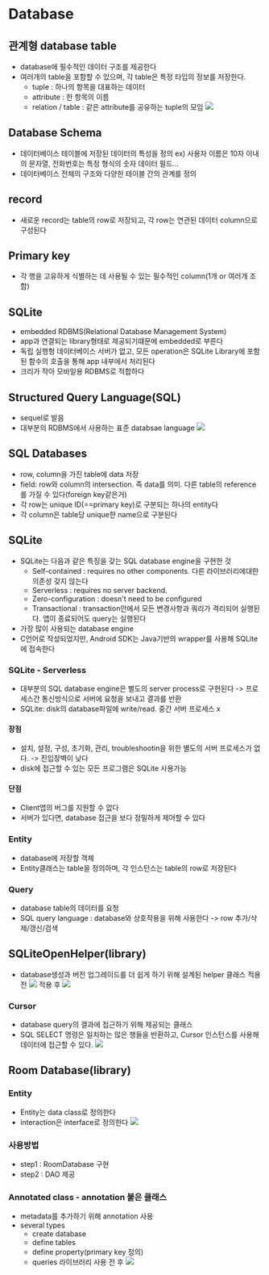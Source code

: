 # Database

## 관계형 database table
- database에 필수적인 데이터 구조를 제공한다
- 여러개의 table을 포함할 수 있으며, 각 table은 특정 타입의 정보를 저장한다.
    - tuple : 하나의 항목을 대표하는 데이터
    - attribute : 한 항목의 이름
    - relation / table : 같은 attribute를 공유하는 tuple의 모임
![](https://i.imgur.com/wAOX55q.png)

## Database Schema
- 데이터베이스 테이블에 저장된 데이터의 특성을 정의
ex) 사용자 이름은 10자 이내의 문자열, 전화번호는 특정 형식의 숫자 데이터 필드...
- 데이터베이스 전체의 구조와 다양한 테이블 간의 관계를 정의
## record
- 새로운 record는 table의 row로 저장되고, 각 row는 연관된 데이터 column으로 구성된다
## Primary key
- 각 행을 고유하게 식별하는 데 사용될 수 있는 필수적인 column(1개 or 여러개 조합)

## SQLite
- embedded RDBMS(Relational Database Management System)
- app과 연결되는 library형태로 제공되기떄문에 embedded로 부른다
- 독립 실행형 데이터베이스 서버가 없고, 모든 operation은 SQLite Library에 포함된 함수의 호출을 통해 app 내부에서 처리된다
- 크리가 작아 모바일용 RDBMS로 적합하다

## Structured Query Language(SQL)
- sequel로 발음
- 대부분의 RDBMS에서 사용하는 표준 databsae language
![](https://i.imgur.com/V9REEbc.png)

## SQL Databases
- row, column을 가진 table에 data 저장
- field: row와 column의 intersection. 즉 data를 의미. 다른 table의 reference를 가질 수 있다(foreign key같은거)
- 각 row는 unique ID(==primary key)로 구분되는 하나의 entity다
- 각 column은 table당 unique한 name으로 구분된다

## SQLite
- SQLite는 다음과 같은 특징을 갖는 SQL database engine을 구현한 것
    - Self-contained : requires no other components. 다른 라이브러리에대한 의존성 갖지 않는다
    - Serverless : requires no server backend.
    - Zero-configuration : doesn't need to be configured
    - Transactional : transaction안에서 모든 변경사항과 쿼리가 격리되어 실행된다. 앱이 종료되어도 query는 실행된다
- 가장 많이 사용되는 database engine
- C언어로 작성되었지만, Android SDK는 Java기반의 wrapper를 사용해 SQLite에 접속한다

### SQLite - Serverless
- 대부분의 SQL database engine은 별도의 server process로 구현된다 -> 프로세스간 통신방식으로 서버에 요청을 보내고 결과를 반환
- SQLite: disk의 database파일에 write/read. 중간 서버 프로세스 x

#### 장점
- 설치, 설정, 구성, 초기화, 관리, troubleshootin을 위한 별도의 서버 프로세스가 없다. -> 진입장벽이 낮다
- disk에 접근할 수 있는 모든 프로그램은 SQLite 사용가능
#### 단점
- Client앱의 버그를 지원할 수 없다
- 서버가 있다면, database 접근을 보다 정밀하게 제어할 수 있다

### Entity
- database에 저장할 객체
- Entity클래스는 table을 정의하며, 각 인스턴스는 table의 row로 저장된다

### Query
- database table의 데이터를 요청
- SQL query language : database와 상호작용을 위해 사용한다 -> row 추가/삭제/갱신/검색

## SQLiteOpenHelper(library)
- database생성과 버전 업그레이드를 더 쉽게 하기 위해 설계된 helper 클래스
적용 전
![](https://i.imgur.com/E6ha5ld.png)
적용 후
![](https://i.imgur.com/CiVY8vP.png)

### Cursor
- database query의 결과에 접근하기 위해 제공되는 클래스
- SQL SELECT 명령은 일치하는 많은 행들을 반환하고, Cursor 인스턴스를 사용해 데이터에 접근할 수 있다.
![](https://i.imgur.com/rK04gYx.png)

## Room Database(library)

### Entity
- Entity는 data class로 정의한다
- interaction은 interface로 정의한다
![](https://i.imgur.com/uJTv4sm.png)

### 사용방법
- step1 : RoomDatabase 구현
- step2 : DAO 제공

### Annotated class - annotation 붙은 클래스
- metadata를 추가하기 위해 annotation 사용
- several types
     - create database
     - define tables
     - define property(primary key 정의)
     - queries
라이브러리 사용 전 후
![](https://i.imgur.com/O1vsQg7.png)
